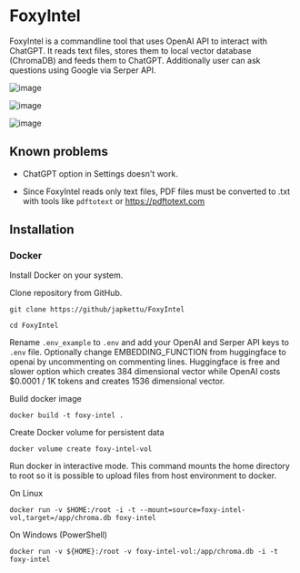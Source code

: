 # FoxyIntel

FoxyIntel is a commandline tool that uses OpenAI API to interact with ChatGPT. It reads text files, stores them to local vector database (ChromaDB) and feeds them to ChatGPT. Additionally user can ask questions using Google via Serper API.

![image](https://github.com/japkettu/FoxyIntel/assets/10699748/b7e83f48-3644-44d1-b9c8-cfed4383f96f)

![image](https://github.com/japkettu/FoxyIntel/assets/10699748/95b53945-da78-4a42-a4f9-52ca26620b38)

![image](https://github.com/japkettu/FoxyIntel/assets/10699748/b731b39b-c58b-47a4-b11d-736205b9b668)



## Known problems

- ChatGPT option in Settings doesn't work.

- Since FoxyIntel reads only text files, PDF files must be converted to .txt with tools like `pdftotext` or https://pdftotext.com

## Installation

### Docker

Install Docker on your system. 

Clone repository from GitHub.

`git clone https://github/japkettu/FoxyIntel`

`cd FoxyIntel`

Rename `.env_example` to `.env` and add your OpenAI and Serper API keys to `.env` file.
Optionally change EMBEDDING_FUNCTION from huggingface to openai by uncommenting on commenting lines. Huggingface is free and slower option which creates 384 dimensional vector while OpenAI costs  $0.0001 / 1K tokens and creates 1536 dimensional vector. 


Build docker image

`docker build -t foxy-intel .`

Create Docker volume for persistent data

`docker volume create foxy-intel-vol`


Run docker in interactive mode. This command mounts the home directory to root so it is possible to upload files from host environment to docker.

On Linux

`docker run -v $HOME:/root -i -t --mount=source=foxy-intel-vol,target=/app/chroma.db foxy-intel`

On Windows (PowerShell)

`docker run -v ${HOME}:/root -v foxy-intel-vol:/app/chroma.db -i -t foxy-intel`
